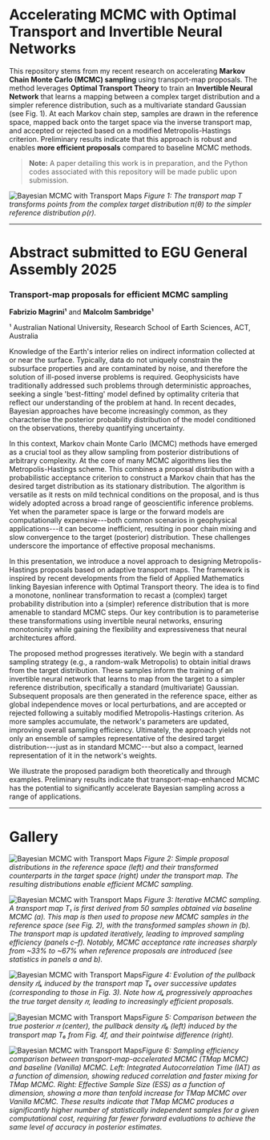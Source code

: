 # Accelerating MCMC with Optimal Transport and Invertible Neural Networks


This repository stems from my recent research on accelerating **Markov Chain Monte Carlo (MCMC) sampling** using transport-map proposals. The method leverages **Optimal Transport Theory** to train an **Invertible Neural Network** that learns a mapping between a complex target distribution and a simpler reference distribution, such as a multivariate standard  Gaussian (see Fig. 1). At each Markov chain step, samples are drawn in the reference space, mapped back onto the target space via the inverse transport map, and accepted or rejected based on a modified Metropolis-Hastings criterion. Preliminary results indicate that this approach is robust and enables **more efficient proposals** compared to baseline MCMC methods.

> **Note:** A paper detailing this work is in preparation, and the Python codes associated with this repository will be made public upon submission.

![Bayesian MCMC with Transport Maps](figures/banner.png)
*Figure 1: The transport map T transforms points from the complex target distribution π(θ) to the simpler reference distribution ρ(r).*

---

# Abstract submitted to EGU General Assembly 2025

### Transport-map proposals for efficient MCMC sampling

**Fabrizio Magrini¹** and **Malcolm Sambridge¹**  

¹ Australian National University, Research School of Earth Sciences, ACT, Australia  
  
Knowledge of the Earth's interior relies on indirect information collected at or near the surface. Typically, data do not uniquely constrain the subsurface properties and are contaminated by noise, and therefore the solution of ill-posed inverse problems is required. Geophysicists have traditionally addressed such problems through deterministic approaches, seeking a single 'best-fitting' model defined by optimality criteria that reflect our understanding of the problem at hand. In recent decades, Bayesian approaches have become increasingly common, as they characterise the posterior probability distribution of the model conditioned on the observations, thereby quantifying uncertainty.

In this context, Markov chain Monte Carlo (MCMC) methods have emerged as a crucial tool as they allow sampling from posterior distributions of arbitrary complexity. At the core of many MCMC algorithms lies the Metropolis-Hastings scheme. This combines a proposal distribution with a probabilistic acceptance criterion to construct a Markov chain that has the desired target distribution as its stationary distribution. The algorithm is versatile as it rests on mild technical conditions on the proposal, and is thus widely adopted across a broad range of geoscientific inference problems. Yet when the parameter space is large or the forward models are computationally expensive---both common scenarios in geophysical applications---it can become inefficient, resulting in poor chain mixing and slow convergence to the target (posterior) distribution. These challenges underscore the importance of effective proposal mechanisms.

In this presentation, we introduce a novel approach to designing Metropolis-Hastings proposals based on adaptive transport maps. The framework is inspired by recent developments from the field of Applied Mathematics linking Bayesian inference with Optimal Transport theory. The idea is to find a monotone, nonlinear transformation to recast a (complex) target probability distribution into a (simpler) reference distribution that is more amenable to standard MCMC steps. Our key contribution is to parameterise these transformations using invertible neural networks, ensuring monotonicity while gaining the flexibility and expressiveness that neural architectures afford.

The proposed method progresses iteratively. We begin with a standard sampling strategy (e.g., a random-walk Metropolis) to obtain initial draws from the target distribution. These samples inform the training of an invertible neural network that learns to map from the target to a simpler reference distribution, specifically a standard (multivariate) Gaussian. Subsequent proposals are then generated in the reference space, either as global independence moves or local perturbations, and are accepted or rejected following a suitably modified Metropolis-Hastings criterion. As more samples accumulate, the network's parameters are updated, improving overall sampling efficiency. Ultimately, the approach yields not only an ensemble of samples representative of the desired target distribution---just as in standard MCMC---but also a compact, learned representation of it in the network's weights.

We illustrate the proposed paradigm both theoretically and through examples. Preliminary results indicate that transport-map-enhanced MCMC has the potential to significantly accelerate Bayesian sampling across a range of applications.


----

# Gallery

![Bayesian MCMC with Transport Maps](figures/local_proposals.png)
*Figure 2: Simple proposal distributions in the reference space (left) and their transformed counterparts in the target space (right) under the transport map. The resulting distributions enable efficient MCMC sampling.*

![Bayesian MCMC with Transport Maps](figures/tmap_samples_udpates.png)
*Figure 3: Iterative MCMC sampling. A transport map T₁ is first derived from 50 samples obtained via baseline MCMC (a). This map is then used to propose new MCMC samples in the reference space (see Fig. 2), with the transformed samples shown in (b). The transport map is updated iteratively, leading to improved sampling efficiency (panels c–f). Notably, MCMC acceptance rate increases sharply from ~33% to ~67% when reference proposals are introduced (see statistics in panels a and b).*

![Bayesian MCMC with Transport Maps](figures/tmap_pullback_udpates.png)*Figure 4: Evolution of the pullback density 𝜋̃ₖ induced by the transport map Tₖ over successive updates (corresponding to those in Fig. 3). Note how 𝜋̃ₖ progressively approaches the true target density 𝜋, leading to increasingly efficient proposals.*



![Bayesian MCMC with Transport Maps](figures/tmap_pullback_vs_true_posterior.png)*Figure 5: Comparison between the true posterior 𝜋 (center), the pullback density 𝜋̃₆ (left) induced by the transport map T₆ from Fig. 4f, and their pointwise difference (right).*


![Bayesian MCMC with Transport Maps](figures/IAT_ESS_hist.png)*Figure 6: Sampling efficiency comparison between transport-map-accelerated MCMC (TMap MCMC) and baseline (Vanilla) MCMC. Left: Integrated Autocorrelation Time (IAT) as a function of dimension, showing reduced correlation and faster mixing for TMap MCMC. Right: Effective Sample Size (ESS) as a function of dimension, showing a more than tenfold increase for TMap MCMC over Vanilla MCMC. These results indicate that TMap MCMC produces a significantly higher number of statistically independent samples for a given computational cost, requiring far fewer forward evaluations to achieve the same level of accuracy in posterior estimates.*


